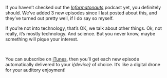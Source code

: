 <div class="kcite-section" kcite-section-id="723">
  <p>
    If you haven&#8217;t checked out the <em><a href="http://informatonauts.wordpress.com">Informatonauts</a> </em>podcast yet, you definitely should. We&#8217;ve added 3 new episodes since I last posted about this, and they&#8217;ve turned out pretty well, if I do say so myself.
  </p>
  
  <p>
    If you&#8217;re not into technology, that&#8217;s OK, we talk about other things. Ok, not really, it&#8217;s mostly technology. And science. But you never know, maybe something will pique your interest.
  </p>
  
  <p>
    &nbsp;
  </p>
  
  <p>
    You can subscribe on <a href="itpc://feeds.feedburner.com/Informatonauts">iTunes</a>, then you&#8217;ll get each new episode automatically delivered to your i<em>{device}</em> of choice. It&#8217;s like a digital drone for your auditory enjoyment!
  </p>
  
  <!-- kcite active, but no citations found -->
</div>

<!-- kcite-section 723 -->